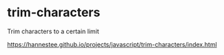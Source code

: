 # trim-characters
Trim characters to a certain limit

https://hannestee.github.io/projects/javascript/trim-characters/index.html
